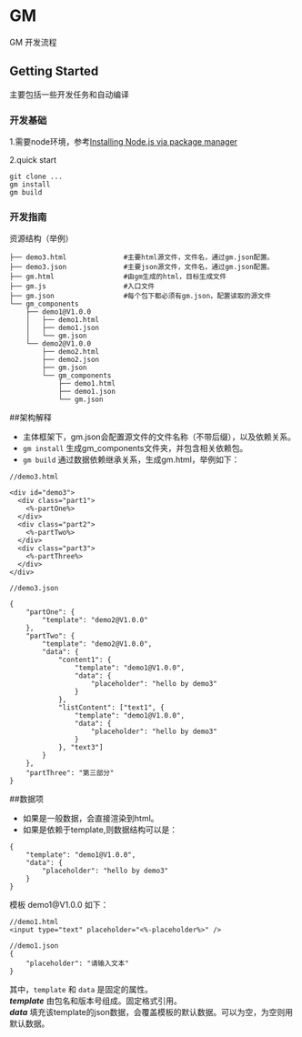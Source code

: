 # GM

GM 开发流程

## Getting Started

主要包括一些开发任务和自动编译

### 开发基础

1.需要node环境，参考[Installing Node.js via package manager](https://nodejs.org/en/download/package-manager/)  

2.quick start

```
git clone ...
gm install
gm build

```

### 开发指南

资源结构（举例）

```
├── demo3.html              #主要html源文件，文件名，通过gm.json配置。
├── demo3.json              #主要json源文件，文件名，通过gm.json配置。
├── gm.html                 #由gm生成的html，目标生成文件
├── gm.js                   #入口文件
├── gm.json                 #每个包下都必须有gm.json，配置读取的源文件
└── gm_components
    ├── demo1@V1.0.0
    │   ├── demo1.html
    │   ├── demo1.json
    │   └── gm.json
    └── demo2@V1.0.0
        ├── demo2.html
        ├── demo2.json
        ├── gm.json
        └── gm_components
            ├── demo1.html
            ├── demo1.json
            └── gm.json

```

##架构解释
* 主体框架下，gm.json会配置源文件的文件名称（不带后缀），以及依赖关系。
* `gm install` 生成gm_components文件夹，并包含相关依赖包。
* `gm build` 通过数据依赖继承关系，生成gm.html，举例如下：

```
//demo3.html

<div id="demo3">
  <div class="part1">
    <%-partOne%>
  </div>
  <div class="part2">
    <%-partTwo%>
  </div>
  <div class="part3">
    <%-partThree%>
  </div>
</div>

//demo3.json

{
    "partOne": {
        "template": "demo2@V1.0.0"
    },
    "partTwo": {
        "template": "demo2@V1.0.0",
        "data": {
            "content1": {
                "template": "demo1@V1.0.0",
                "data": {
                    "placeholder": "hello by demo3"
                }
            },
            "listContent": ["text1", {
                "template": "demo1@V1.0.0",
                "data": {
                    "placeholder": "hello by demo3"
                }
            }, "text3"]
        }
    },
    "partThree": "第三部分"
}

```

##数据项

* 如果是一般数据，会直接渲染到html。
* 如果是依赖于template,则数据结构可以是：

```
{
    "template": "demo1@V1.0.0",
    "data": {
        "placeholder": "hello by demo3"
    }
}
```

模板 demo1\@V1.0.0 如下：

```
//demo1.html
<input type="text" placeholder="<%-placeholder%>" />

//demo1.json
{
    "placeholder": "请输入文本"
}
```

其中，`template` 和 `data` 是固定的属性。  
 ***template*** 由包名和版本号组成。固定格式引用。   
 ***data*** 填充该template的json数据，会覆盖模板的默认数据。可以为空，为空则用默认数据。



